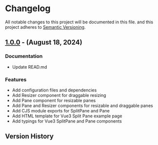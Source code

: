 # Changelog

All notable changes to this project will be documented in this file.
and this project adheres to [Semantic Versioning](https://semver.org/spec/v2.0.0.html).

## [1.0.0] - (August 18, 2024)

### Documentation

- Update READ.md

### Features

- Add configuration files and dependencies
- Add Resizer component for draggable resizing
- Add Pane component for resizable panes
- Add Pane and Resizer components for resizable and draggable panes
- Add CJS module exports for SplitPane and Pane
- Add HTML template for Vue3 Split Pane example page
- Add typings for Vue3 SplitPane and Pane components

## Version History

[1.0.0]: https://github.com///releases/tag/v1.0.0

